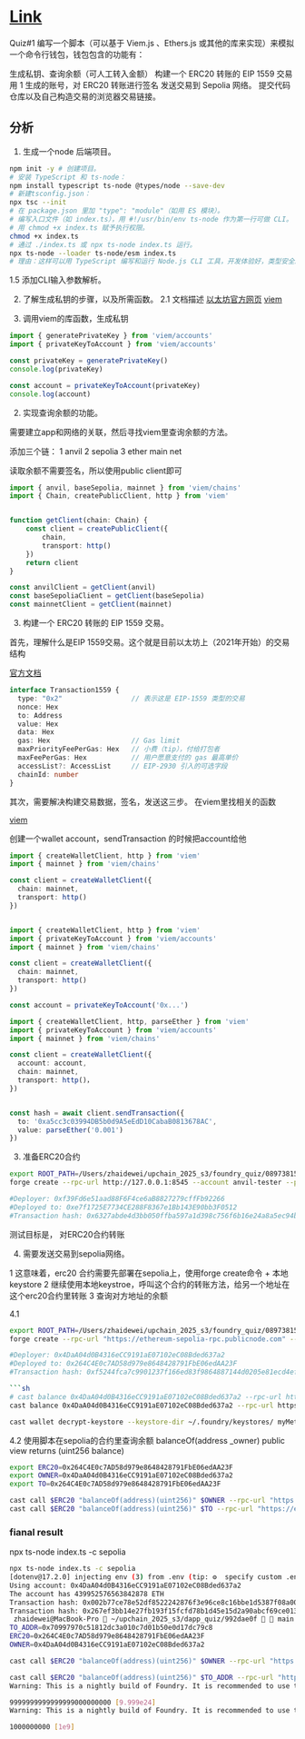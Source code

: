 # [Link](https://decert.me/challenge/992dae0f-3bdf-4f03-9798-3427234fad95)

Quiz#1
编写一个脚本（可以基于 Viem.js 、Ethers.js 或其他的库来实现）来模拟一个命令行钱包，钱包包含的功能有：

生成私钥、查询余额（可人工转入金额）
构建一个 ERC20 转账的 EIP 1559 交易
用 1 生成的账号，对 ERC20 转账进行签名
发送交易到 Sepolia 网络。
提交代码仓库以及自己构造交易的浏览器交易链接。

## 分析

1. 生成一个node 后端项目。

```sh
npm init -y # 创建项目。
# 安装 TypeScript 和 ts-node：
npm install typescript ts-node @types/node --save-dev
# 新建tsconfig.json：
npx tsc --init
# 在 package.json 里加 "type": "module"（如用 ES 模块）。
# 编写入口文件（如 index.ts），用 #!/usr/bin/env ts-node 作为第一行可做 CLI。
# 用 chmod +x index.ts 赋予执行权限。
chmod +x index.ts
# 通过 ./index.ts 或 npx ts-node index.ts 运行。
npx ts-node --loader ts-node/esm index.ts
# 理由：这样可以用 TypeScript 编写和运行 Node.js CLI 工具，开发体验好，类型安全。
```

1.5 添加CLI输入参数解析。


2. 了解生成私钥的步骤，以及所需函数。
2.1 文档描述
[以太坊官方网页](https://ethereum.org/en/developers/docs/accounts/)
[viem ](https://learnblockchain.cn/docs/viem/docs/accounts/local/privateKeyToAccount)

1. 调用viem的库函数，生成私钥

```ts
import { generatePrivateKey } from 'viem/accounts'
import { privateKeyToAccount } from 'viem/accounts'

const privateKey = generatePrivateKey()
console.log(privateKey)

const account = privateKeyToAccount(privateKey)
console.log(account)
```

2. 实现查询余额的功能。

需要建立app和网络的关联，然后寻找viem里查询余额的方法。

添加三个链： 1 anvil 2 sepolia 3 ether main net

读取余额不需要签名，所以使用public client即可

```ts
import { anvil, baseSepolia, mainnet } from 'viem/chains'
import { Chain, createPublicClient, http } from 'viem'


function getClient(chain: Chain) {
    const client = createPublicClient({
        chain,
        transport: http()
    })
    return client
}

const anvilClient = getClient(anvil)
const baseSepoliaClient = getClient(baseSepolia)
const mainnetClient = getClient(mainnet)
```

3. 构建一个 ERC20 转账的 EIP 1559 交易。

首先，理解什么是EIP 1559交易。这个就是目前以太坊上（2021年开始）的交易结构

[官方文档](https://eips.ethereum.org/EIPS/eip-1559)

```ts
interface Transaction1559 {
  type: "0x2"                 // 表示这是 EIP-1559 类型的交易
  nonce: Hex
  to: Address
  value: Hex
  data: Hex
  gas: Hex                    // Gas limit
  maxPriorityFeePerGas: Hex   // 小费（tip），付给打包者
  maxFeePerGas: Hex           // 用户愿意支付的 gas 最高单价
  accessList?: AccessList     // EIP-2930 引入的可选字段
  chainId: number
}
```

其次，需要解决构建交易数据，签名，发送这三步。
在viem里找相关的函数

[viem](https://learnblockchain.cn/docs/viem/docs/clients/wallet#%E6%9C%AC%E5%9C%B0%E8%B4%A6%E6%88%B7%E7%A7%81%E9%92%A5%E5%8A%A9%E8%AE%B0%E8%AF%8D%E7%AD%89)

创建一个wallet account，sendTransaction 的时候把account给他

```ts
import { createWalletClient, http } from 'viem'
import { mainnet } from 'viem/chains'

const client = createWalletClient({
  chain: mainnet,
  transport: http()
})


import { createWalletClient, http } from 'viem'
import { privateKeyToAccount } from 'viem/accounts'
import { mainnet } from 'viem/chains'

const client = createWalletClient({
  chain: mainnet,
  transport: http()
})

const account = privateKeyToAccount('0x...')

import { createWalletClient, http, parseEther } from 'viem'
import { privateKeyToAccount } from 'viem/accounts'
import { mainnet } from 'viem/chains'

const client = createWalletClient({
  account: account,
  chain: mainnet,
  transport: http()，
})


const hash = await client.sendTransaction({
  to: '0xa5cc3c03994DB5b0d9A5eEdD10CabaB0813678AC',
  value: parseEther('0.001')
})
```

3. 准备ERC20合约

```sh
export ROOT_PATH=/Users/zhaidewei/upchain_2025_s3/foundry_quiz/08973815/src
forge create --rpc-url http://127.0.0.1:8545 --account anvil-tester --password '' $ROOT_PATH/ExtendedERC20WithData.sol:ExtendedERC20WithData --broadcast

#Deployer: 0xf39Fd6e51aad88F6F4ce6aB8827279cffFb92266
#Deployed to: 0xe7f1725E7734CE288F8367e1Bb143E90bb3F0512
#Transaction hash: 0x6327abde4d3bb050ffba597a1d398c756f6b16e24a8a5ec94b1a9fa2566a288a
```

测试目标是，
对ERC20合约转账

4. 需要发送交易到sepolia网络。

1 这意味着，erc20 合约需要先部署在sepolia上，使用forge create命令 + 本地keystore
2 继续使用本地keystroe，呼叫这个合约的转账方法，给另一个地址在这个erc20合约里转账
3 查询对方地址的余额

4.1

```sh
export ROOT_PATH=/Users/zhaidewei/upchain_2025_s3/foundry_quiz/08973815/src
forge create --rpc-url "https://ethereum-sepolia-rpc.publicnode.com" --account myMetaMaskAcc --password '' $ROOT_PATH/ExtendedERC20WithData.sol:ExtendedERC20WithData --broadcast

#Deployer: 0x4DaA04d0B4316eCC9191aE07102eC08Bded637a2
#Deployed to: 0x264C4E0c7AD58d979e8648428791FbE06edAA23F
#Transaction hash: 0xf5244fca7c9901237f166ed83f9864887144d0205e81ecd4ef3623783b48d40b

```sh
# cast balance 0x4DaA04d0B4316eCC9191aE07102eC08Bded637a2 --rpc-url https://sepolia.base.org
cast balance 0x4DaA04d0B4316eCC9191aE07102eC08Bded637a2 --rpc-url https://ethereum-sepolia-rpc.publicnode.com

cast wallet decrypt-keystore --keystore-dir ~/.foundry/keystores/ myMetaMaskAcc
```


4.2 使用脚本在sepolia的合约里查询余额
balanceOf(address _owner) public view returns (uint256 balance)
```sh
export ERC20=0x264C4E0c7AD58d979e8648428791FbE06edAA23F
export OWNER=0x4DaA04d0B4316eCC9191aE07102eC08Bded637a2
export TO=0x264C4E0c7AD58d979e8648428791FbE06edAA23F

cast call $ERC20 "balanceOf(address)(uint256)" $OWNER --rpc-url "https://ethereum-sepolia-rpc.publicnode.com"
cast call $ERC20 "balanceOf(address)(uint256)" $TO --rpc-url "https://ethereum-sepolia-rpc.publicnode.com"

```


### fianal result
npx ts-node index.ts -c sepolia


```sh
npx ts-node index.ts -c sepolia
[dotenv@17.2.0] injecting env (3) from .env (tip: ⚙️  specify custom .env file path with { path: '/custom/path/.env' })
Using account: 0x4DaA04d0B4316eCC9191aE07102eC08Bded637a2
The account has 439952576563842878 ETH
Transaction hash: 0x002b77ce78e52df8522242876f3e96ce8c16bbe1d5387f08a0013343749fc21d
Transaction hash: 0x267ef3bb14e27fb193f15fcfd78b1d45e15d2a90abcf69ce0130ede2ca2bedbb
 zhaidewei@MacBook-Pro  ~/upchain_2025_s3/dapp_quiz/992dae0f   main ● ? ↑2 
TO_ADDR=0x70997970c51812dc3a010c7d01b50e0d17dc79c8
ERC20=0x264C4E0c7AD58d979e8648428791FbE06edAA23F
OWNER=0x4DaA04d0B4316eCC9191aE07102eC08Bded637a2

cast call $ERC20 "balanceOf(address)(uint256)" $OWNER --rpc-url "https://ethereum-sepolia-rpc.publicnode.com"

cast call $ERC20 "balanceOf(address)(uint256)" $TO_ADDR --rpc-url "https://ethereum-sepolia-rpc.publicnode.com"
Warning: This is a nightly build of Foundry. It is recommended to use the latest stable version. To mute this warning set `FOUNDRY_DISABLE_NIGHTLY_WARNING` in your environment.

9999999999999999000000000 [9.999e24]
Warning: This is a nightly build of Foundry. It is recommended to use the latest stable version. To mute this warning set `FOUNDRY_DISABLE_NIGHTLY_WARNING` in your environment.

1000000000 [1e9]
```
